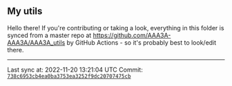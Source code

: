 ## My utils

Hello there! If you're contributing or taking a look, everything in this folder
is synced from a master repo at https://github.com/AAA3A-AAA3A/AAA3A_utils by GitHub Actions -
so it's probably best to look/edit there.

---

Last sync at: 2022-11-20 13:21:04 UTC
Commit: [`738c6953cb4ea0ba3753ea3252f9dc20707475cb`](https://github.com/AAA3A-AAA3A/AAA3A_utils/commit/738c6953cb4ea0ba3753ea3252f9dc20707475cb)
